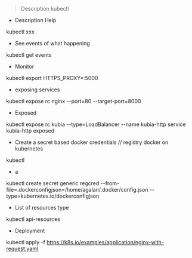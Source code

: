 
> Description kubectl

- Description Help

kubectl xxx


- See events of what happening

kubectl get events


- Monitor

kubectl export HTTPS_PROXY=:5000


- exposing services

kubectl expose rc nginx --port=80 --target-port=8000


- Exposed

kubectl expose rc kubia --type=LoadBalancer --name kubia-http service kubia-http exposed


- Create a secret based docker credentials // registry docker on kubernetes

kubectl


- a

kubectl create secret generic regcred --from-file=.dockerconfigjson=/home/agalan/.docker/config.json --type=kubernetes.io/dockerconfigjson


- List of resources type

kubectl api-resources


- Deployment

kubectl apply -f https://k8s.io/examples/application/nginx-with-request.yaml


